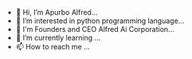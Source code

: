 - 👋 Hi, I’m Apurbo Alfred...
- 👀 I’m interested in python programming language...
- 🏪 I'm Founders and CEO Alfred Ai Corporation...
- 🌱 I’m currently learning ...
- 📫 How to reach me ...

<!---
apurboalfred/apurboalfred is a ✨ special ✨ repository because its `README.md` (this file) appears on your GitHub profile.
You can click the Preview link to take a look at your changes.
--->
